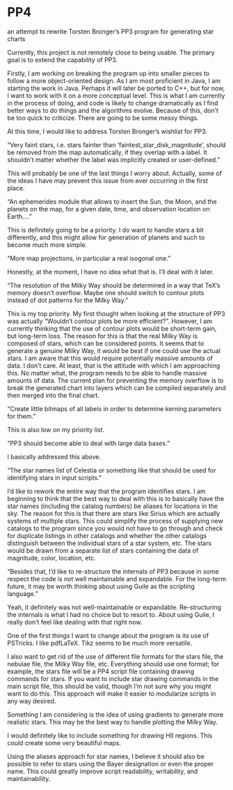 # PP4
an attempt to rewrite Torsten Bronger’s PP3 program for generating star charts

Currently, this project is not remotely close to being usable.
The primary goal is to extend the capability of PP3.

Firstly, I am working on breaking the program up into smaller pieces to follow a more
object-oriented design.  As I am most proficient in Java, I am starting the work in
Java.  Perhaps it will later be ported to C++, but for now, I want to work with it on
a more conceptual level.  This is what I am currently in the process of doing, and code
is likely to change dramatically as I find better ways to do things and the algorithms
evolve.  Because of this, don’t be too quick to criticize.  There are going to be some
messy things.

At this time, I would like to address Torsten Bronger’s wishlist for PP3.

“Very faint stars, i.e. stars fainter than ’faintest_star_disk_magnitude’, should be
removed from the map automatically, if they overlap with a label.  It shouldn’t matter
whether the label was implicitly created or user-defined.”

This will probably be one of the last things I worry about.  Actually, some of the
ideas I have may prevent this issue from ever occurring in the first place.

“An ephemerides module that allows to insert the Sun, the Moon, and the planets on the
map, for a given date, time, and observation location on Earth....”

This is definitely going to be a priority.  I do want to handle stars a bit differently,
and this might allow for generation of planets and such to become much more simple.

“More map projections, in particular a real isogonal one.”

Honestly, at the moment, I have no idea what that is.  I’ll deal with it later.

“The resolution of the Milky Way should be determined in a way that TeX’s memory doesn’t
overflow.  Maybe one should switch to contour plots instead of dot patterns for the
Milky Way.”

This is my top priority.  My first thought when looking at the structure of PP3 was actually
“Wouldn’t contour plots be more efficient?”.  However, I am currently thinking that the
use of contour plots would be short-term gain, but long-term loss.  The reason for this is
that the real Milky Way is composed of stars, which can be considered points.  It seems
that to generate a genuine Milky Way, it would be best if one could use the actual stars.
I am aware that this would require potentially massive amounts of data.  I don’t care.
At least, that is the attitude with which I am approaching this.  No matter what, the
program needs to be able to handle massive amounts of data.  The current plan for preventing
the memory overflow is to break the generated chart into layers which can be compiled
separately and then merged into the final chart.

“Create little bitmaps of all labels in order to determine kerning parameters for them.”

This is also low on my priority list.

“PP3 should become able to deal with large data bases.”

I basically addressed this above.

“The star names list of Celestia or something like that should be used for identifying stars
in input scripts.”

I’d like to rework the entire way that the program identifies stars.  I am beginning to
think that the best way to deal with this is to basically have the star names (including
the catalog numbers) be aliases for locations in the sky.  The reason for this is that there
are stars like Sirius which are actually systems of multiple stars.  This could simplify the
process of supplying new catalogs to the program since you would not have to go through and
check for duplicate listings in other catalogs and whether the other catalogs distinguish
between the individual stars of a star system, etc.  The stars would be drawn from a separate
list of stars containing the data of magnitude, color, location, etc.

“Besides that, I’d like to re-structure the internals of PP3 because in some respect the code
is not well maintainable and expandable.  For the long-term future, it may be worth thinking
about using Guile as the scripting language.”

Yeah, it definitely was not well-maintainable or expandable.  Re-structuring the internals
is what I had no choice but to resort to.  About using Guile, I really don’t feel like dealing
with that right now.

One of the first things I want to change about the program is its use of PSTricks.  I like
pdfLaTeX.  Tikz seems to be much more versatile.

I also want to get rid of the use of different file formats for the stars file, the nebulae
file, the Milky Way file, etc.  Everything should use one format; for example, the stars file
will be a PP4 script file containing drawing commands for stars.  If you want to include star
drawing commands in the main script file, this should be valid, though I’m not sure why you
might want to do this.  This approach will make it easier to modularize scripts in any way
desired.

Something I am considering is the idea of using gradients to generate more realistic stars.
This may be the best way to handle plotting the Milky Way.

I would definitely like to include something for drawing HII regions.  This could create some
very beautiful maps.

Using the aliases approach for star names, I believe it should also be possible to refer to
stars using the Bayer designation or even the proper name.  This could greatly improve script
readability, writability, and maintainability.
